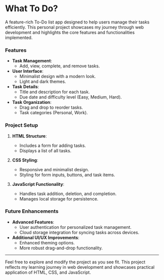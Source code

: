 # What To Do?

A feature-rich To-Do list app designed to help users manage their tasks efficiently. This personal project showcases my journey through web development and highlights the core features and functionalities implemented.

### Features

- **Task Management**: 
  - Add, view, complete, and remove tasks.
- **User Interface**:
  - Minimalist design with a modern look.
  - Light and dark themes.
- **Task Details**:
  - Title and description for each task.
  - Due date and difficulty level (Easy, Medium, Hard).
- **Task Organization**:
  - Drag and drop to reorder tasks.
  - Task categories (Personal, Work).

### Project Setup

1. **HTML Structure**:
   - Includes a form for adding tasks.
   - Displays a list of all tasks.

2. **CSS Styling**:
   - Responsive and minimalist design.
   - Styling for form inputs, buttons, and task items.

3. **JavaScript Functionality**:
   - Handles task addition, deletion, and completion.
   - Manages local storage for persistence.

### Future Enhancements

- **Advanced Features**:
  - User authentication for personalized task management.
  - Cloud storage integration for syncing tasks across devices.
- **Additional UI/UX Improvements**:
  - Enhanced theming options.
  - More robust drag-and-drop functionality.

---

Feel free to explore and modify the project as you see fit. This project reflects my learning journey in web development and showcases practical application of HTML, CSS, and JavaScript.

